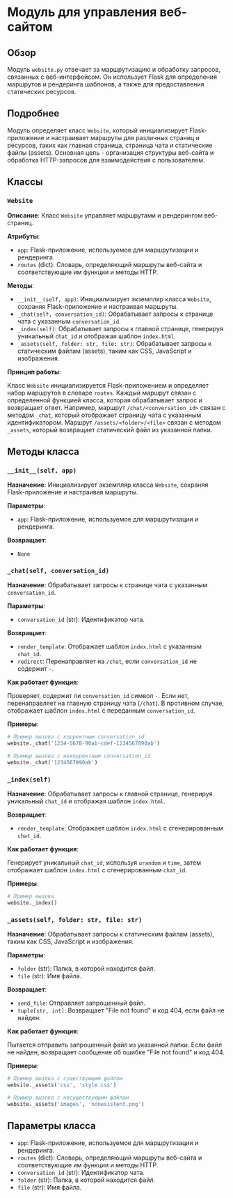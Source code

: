 # Модуль для управления веб-сайтом

## Обзор

Модуль `website.py` отвечает за маршрутизацию и обработку запросов, связанных с веб-интерфейсом. Он использует Flask для определения маршрутов и рендеринга шаблонов, а также для предоставления статических ресурсов.

## Подробнее

Модуль определяет класс `Website`, который инициализирует Flask-приложение и настраивает маршруты для различных страниц и ресурсов, таких как главная страница, страница чата и статические файлы (assets). Основная цель - организация структуры веб-сайта и обработка HTTP-запросов для взаимодействия с пользователем.

## Классы

### `Website`

**Описание**: Класс `Website` управляет маршрутами и рендерингом веб-страниц.

**Атрибуты**:

- `app`: Flask-приложение, используемое для маршрутизации и рендеринга.
- `routes` (dict): Словарь, определяющий маршруты веб-сайта и соответствующие им функции и методы HTTP.

**Методы**:

- `__init__(self, app)`: Инициализирует экземпляр класса `Website`, сохраняя Flask-приложение и настраивая маршруты.
- `_chat(self, conversation_id)`: Обрабатывает запросы к странице чата с указанным `conversation_id`.
- `_index(self)`: Обрабатывает запросы к главной странице, генерируя уникальный `chat_id` и отображая шаблон `index.html`.
- `_assets(self, folder: str, file: str)`: Обрабатывает запросы к статическим файлам (assets), таким как CSS, JavaScript и изображения.

**Принцип работы**:

Класс `Website` инициализируется Flask-приложением и определяет набор маршрутов в словаре `routes`. Каждый маршрут связан с определенной функцией класса, которая обрабатывает запрос и возвращает ответ. Например, маршрут `/chat/<conversation_id>` связан с методом `_chat`, который отображает страницу чата с указанным идентификатором. Маршрут `/assets/<folder>/<file>` связан с методом `_assets`, который возвращает статический файл из указанной папки.

## Методы класса

### `__init__(self, app)`

**Назначение**: Инициализирует экземпляр класса `Website`, сохраняя Flask-приложение и настраивая маршруты.

**Параметры**:

- `app`: Flask-приложение, используемое для маршрутизации и рендеринга.

**Возвращает**:

- `None`

### `_chat(self, conversation_id)`

**Назначение**: Обрабатывает запросы к странице чата с указанным `conversation_id`.

**Параметры**:

- `conversation_id` (str): Идентификатор чата.

**Возвращает**:

- `render_template`: Отображает шаблон `index.html` с указанным `chat_id`.
- `redirect`: Перенаправляет на `/chat`, если `conversation_id` не содержит `-`.

**Как работает функция**:

Проверяет, содержит ли `conversation_id` символ `-`. Если нет, перенаправляет на главную страницу чата (`/chat`). В противном случае, отображает шаблон `index.html` с переданным `conversation_id`.

**Примеры**:

```python
# Пример вызова с корректным conversation_id
website._chat('1234-5678-90ab-cdef-1234567890ab')

# Пример вызова с некорректным conversation_id
website._chat('1234567890ab')
```

### `_index(self)`

**Назначение**: Обрабатывает запросы к главной странице, генерируя уникальный `chat_id` и отображая шаблон `index.html`.

**Возвращает**:

- `render_template`: Отображает шаблон `index.html` с сгенерированным `chat_id`.

**Как работает функция**:

Генерирует уникальный `chat_id`, используя `urandom` и `time`, затем отображает шаблон `index.html` с сгенерированным `chat_id`.

**Примеры**:

```python
# Пример вызова
website._index()
```

### `_assets(self, folder: str, file: str)`

**Назначение**: Обрабатывает запросы к статическим файлам (assets), таким как CSS, JavaScript и изображения.

**Параметры**:

- `folder` (str): Папка, в которой находится файл.
- `file` (str): Имя файла.

**Возвращает**:

- `send_file`: Отправляет запрошенный файл.
- `tuple[str, int]`: Возвращает "File not found" и код 404, если файл не найден.

**Как работает функция**:

Пытается отправить запрошенный файл из указанной папки. Если файл не найден, возвращает сообщение об ошибке "File not found" и код 404.

**Примеры**:

```python
# Пример вызова с существующим файлом
website._assets('css', 'style.css')

# Пример вызова с несуществующим файлом
website._assets('images', 'nonexistent.png')
```

## Параметры класса

- `app`: Flask-приложение, используемое для маршрутизации и рендеринга.
- `routes` (dict): Словарь, определяющий маршруты веб-сайта и соответствующие им функции и методы HTTP.
- `conversation_id` (str): Идентификатор чата.
- `folder` (str): Папка, в которой находится файл.
- `file` (str): Имя файла.